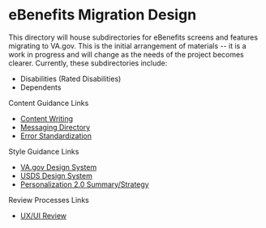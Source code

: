 # eBenefits Migration Design
This directory will house subdirectories for eBenefits screens and features migrating to VA.gov. This is the initial arrangement of materials -- it is a work in progress and will change as the needs of the project becomes clearer. Currently, these subdirectories include:
- Disabilities (Rated Disabilities)
- Dependents

Content Guidance Links
- [Content Writing](https://github.com/department-of-veterans-affairs/va.gov-team/blob/master/platform/content/content-review-process.md)
- [Messaging Directory](https://github.com/department-of-veterans-affairs/vets.gov-team/blob/master/Products/Platform/Design%20System/Guidelines/Error%20handling/Dictionary.md)
- [Error Standardization](https://github.com/department-of-veterans-affairs/vets.gov-team/blob/master/Products/Platform/Design%20System/Guidelines/Error%20handling/Content%20Style%20Guide.md)

Style Guidance Links
- [VA.gov Design System](https://design.va.gov/)
- [USDS Design System](https://designsystem.digital.gov/)
- [Personalization 2.0 Summary/Strategy](https://github.com/department-of-veterans-affairs/vets.gov-team/blob/master/Products/Identity/Personalization/Personalization%202.0/Discovery%20%26%20Research/Personalization%202.0%20Discovery%20Summary%20%26%20Strategy.md)

Review Processes Links
- [UX/UI Review](https://github.com/department-of-veterans-affairs/va.gov-vfs-teams/blob/master/Request-Reviews/request-design-qa.md)
